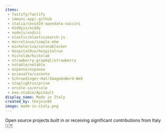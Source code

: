 ```yaml
---
items:
 - fastify/fastify
 - immuni-app/.github
 - italia/covid19-opendata-vaccini
 - middyjs/middy
 - nodejs/undici
 - elastic/elasticsearch-js
 - morrolinux/simple-ehm
 - micheleriva/coronablocker
 - HospitalRun/hospitalrun
 - histolab/histolab
 - strawberry-graphql/strawberry
 - notable/notable
 - espanso/espanso
 - eciavatta/caronte
 - Schroedinger-Hat/ImageGoNord-Web
 - stoplightio/prism
 - ercole-io/ercole
 - exa-studio/ApiVault
display_name: Made in Italy
created_by: thejoin95
image: made-in-italy.png
---
```

Open source projects built in or receiving significant contributions from Italy :it:

